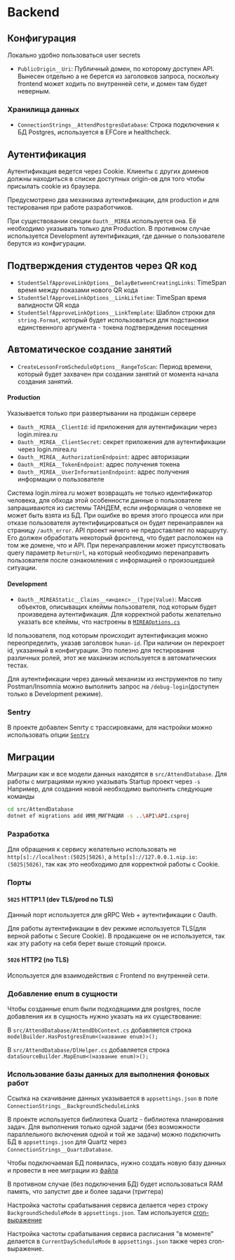 # Backend

## Конфигурация
Локально удобно пользоваться user secrets

* `PublicOrigin__Uri`: Публичный домен, по которому доступен API. Вынесен отдельно а не берется из заголовков запроса, поскольку frontend может ходить по внутренней сети, и домен там будет неверным.

### Хранилища данных
* `ConnectionStrings__AttendPostgresDatabase`: Строка подключения к БД Postgres, используется в EFCore и healthcheck.

## Аутентификация
Аутентификация ведется через Cookie. Клиенты с других доменов должны находиться в списке доступных origin-ов для того чтобы присылать cookie из браузера.

Предусмотрено два механизма аутентификации, для production и для тестирования при работе разработчиков.

При существовании секции `Oauth__MIREA` используется она. Её необходимо указывать только для Production. В противном случае используется Development аутентификация, где данные о пользователе берутся из конфигурации.

## Подтверждения студентов через QR код
* `StudentSelfApproveLinkOptions__DelayBetweenCreatingLinks`: TimeSpan время между показами нового QR кода
* `StudentSelfApproveLinkOptions__LinkLifetime`: TimeSpan время валидности QR кода
* `StudentSelfApproveLinkOptions__LinkTemplate`: Шаблон строки для `string.Format`, который будет использоваться для подстановки единственного аргумента - токена подтверждения посещения

## Автоматическое создание занятий
* `CreateLessonFromScheduleOptions__RangeToScan`: Период времени, который будет захвачен при создании занятий от момента начала создания занятий.

#### Production

Указывается только при развертывании на продакшн сервере

* `Oauth__MIREA__ClientId`: id приложения для аутентификации через login.mirea.ru
* `Oauth__MIREA__ClientSecret`: секрет приложения для аутентификации через login.mirea.ru
* `Oauth__MIREA__AuthorizationEndpoint`: адрес авторизации
* `Oauth__MIREA__TokenEndpoint`: адрес получения токена
* `Oauth__MIREA__UserInformationEndpoint`: адрес получения информации о пользователе

Система login.mirea.ru может возвращать не только идентификатор человека, для обхода этой особенности данные о пользователе запрашиваются из системы ТАНДЕМ, если информация о человеке не может быть взята из БД. При ошибке во время этого процесса или при отказе пользователя аутентифицироваться он будет перенаправлен на страницу `/auth_error`. API проект ничего не предоставляет по маршруту. Его должен обработать некоторый фронтенд, что будет расположен на том же домене, что и API. При перенаправлении может присутствовать query параметр `ReturnUrl`, на который необходимо перенаправить пользователя после ознакомления с информацией о произошедшей ситуации.

#### Development
* `Oauth__MIREAStatic__Claims__<индекс>__(Type|Value)`: Массив объектов, описыващих клеймы пользователя, под которым будет произведена аутентификация. Для корректной работы желательно указать все клеймы, что настроены в [`MIREAOptions.cs`](src/API/Authorization/MIREA/MIREAOptions.cs)

Id пользователя, под которым происходит аутентификация можно переопределить, указав заголовок `human-id`. При наличии он перекроет id, указанный в конфигурации. Это полезно для тестирования различных ролей, этот же маханизм используется в автоматических тестах.

Для аутентификации через данный механизм из инструментов по типу Postman/Insomnia можно выполнить запрос на `/debug-login`(доступен только в Development режиме).

### Sentry
В проекте добавлен Senrty с трассировками, для настройки можно использовать опции [`Sentry`](https://docs.sentry.io/platforms/dotnet/guides/aspnetcore/configuration/options/)

## Миграции
Миграции как и все модели данных находятся в `src/AttendDatabase`. Для работы с миграциями нужно указывать Startup проект через `-s`
Например, для создания новой необходимо выполнить следующие команды
```bash
cd src/AttendDatabase
dotnet ef migrations add ИМЯ_МИГРАЦИИ -s ..\API\API.csproj
```

### Разработка

Для обращения к сервису желательно использовать не `http[s]://localhost:(5025|5026)`, а `http[s]://127.0.0.1.nip.io:(5025|5026)`, так как это необходимо для корректной работы с Cookie.
### Порты
#### `5025` HTTP1.1 (dev TLS/prod no TLS)
Данный порт используется для gRPC Web + аутентификации с Oauth.

Для работы аутентификации в dev режиме используется TLS(для верной работы с Secure Cookie). В продакшене он не используется, так как эту работу на себя берет выше стоящий прокси.
#### `5026` HTTP2 (no TLS)
Используется для взаимодействия с Frontend по внутренней сети.


### Добавление enum в сущности

Чтобы созданные enum были подходящими для postgres, после добавления их в сущность нужно указать на их существование:

В `src/AttendDatabase/AttendDbContext.cs` добавляется строка ```modelBuilder.HasPostgresEnum<(название enum)>();```

В `src/AttendDatabase/DlHelper.cs` добавляется строка ```dataSourceBuilder.MapEnum<(название enum)>();```


### Использование базы данных для выполнения фоновых работ

Ссылка на скачивание данных указывается в `appsettings.json` в поле `ConnectionStrings__BackgroundScheduleLink`s

В проекте используется библиотека Quartz - библиотека планирования задач. Для выполнения только одной задачи (без возможности параллельного включения одной и той же задачи) можно подключить БД  в `appsettings.json` для Quartz через `ConnectionStrings__QuartzDatabase`. 

Чтобы подключаемая БД появилась, нужно создать новую базу данных и провести в нее миграции из [файла](https://github.com/quartznet/quartznet/blob/main/database/tables/tables_postgres.sql)

В противном случае (без подключения БД) будет использоваться RAM память, что запустит две и более задачи (триггера)

Настройка частоты срабатывания сервиса делается через строку `BackgroundScheduleMode` в `appsettings.json`. Там используется [cron-выражение](https://www.quartz-scheduler.net/documentation/quartz-3.x/tutorial/crontrigger.html#examples)

Настройка частоты срабатывания сервиса расписания "в моменте" делается в `CurrentDayScheduleMode` в `appsettings.json` также через cron-выражение.
